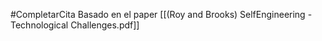 #CompletarCita 
Basado en el paper [[(Roy and Brooks) SelfEngineering - Technological Challenges.pdf]]
